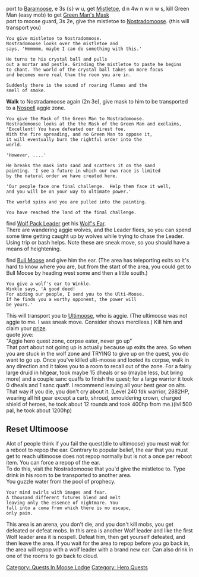 port to [Baramoose](Baramoose "wikilink"), e 3s {s} w u, get
[Mistletoe](Mistletoe "wikilink"), d n 4w n w n w s, kill Green Man
(easy mob) to get [Green Man's Mask](Green_Man's_Mask "wikilink")  
port to moose guard, 3s 2e, give the mistletoe to
[Nostradomoose](Nostradomoose "wikilink"). (this will transport you)  

`You give mistletoe to Nostradomoose.`  
`Nostradomoose looks over the mistletoe and`  
`says, 'Hmmmmm, maybe I can do something with this.'`  
  
`He turns to his crystal ball and pulls`  
`out a mortar and pestle. Grinding the mistletoe to paste he begins`  
`to chant. The world of the crystal ball takes on more focus`  
`and becomes more real than the room you are in.`  
  
`Suddenly there is the sound of roaring flames and the`  
`smell of smoke.`

**Walk** to Nostradamoose again (2n 3e), give mask to him to be
transported to a [Nospell](Anti-Magic_Rooms.md "wikilink") aggie zone.  

`You give the Mask of the Green Man to Nostradomoose.`  
`Nostradomoose looks at the the Mask of the Green Man and exclaims,`  
`'Excellent! You have defeated our direst foe.`  
`With the fire spreading, and no Green Man to oppose it,`  
`it will eventually burn the rightful order into the`  
`world.`  
  
`'However, ....'`  
  
`He breaks the mask into sand and scatters it on the sand`  
`painting. 'I see a future in which our own race is limited`  
`by the natural order we have created here.`  
  
`'Our people face one final challenge.  Help them face it well,`  
`and you will be on your way to ultimate power.'`  
  
`The world spins and you are pulled into the painting.`  
  
`You have reached the land of the final challenge.`

find [Wolf Pack Leader](Wolf_Pack_Leader "wikilink") get his [Wolf's
Ear](Wolf's_Ear "wikilink").  
There are wandering aggie wolves, and the Leader flees, so you can spend
some time getting caught up by wolves while trying to chase the Leader.
Using trip or bash helps. Note these are sneak move, so you should have
a means of heightening.

find [Bull Moose](Bull_Moose "wikilink") and give him the ear. (The area
has teleporting exits so it's hard to know where you are, but from the
start of the area, you could get to Bull Moose by heading west some and
then a little south.)

`You give a wolf's ear to Winkle.`  
`Winkle says, 'A good deed!`  
`For aiding our people, I send you to the Ulti-Moose.`  
`If he finds you a worthy opponent, the power will`  
`be yours.'`

This will transport you to [Ultimoose](Ultimoose "wikilink"), who is
aggie. (The ultimoose was not aggie to me. I was sneak move. Consider
shows merciless.) Kill him and claim your
[prize](Ultimoose_Power.md "wikilink").  
quote jove:  
"Aggie hero quest zone, corpse eater, never go up"  
That part about not going up is actually because up exits the area. So
when you are stuck in the wolf zone and TRYING to give up on the quest,
you do want to go up. Once you've killed ulti-moose and looted its
corpse, walk in any direction and it takes you to a room to recall out
of the zone. For a fairly large druid in hitgear, took maybe 15 dheals
or so (maybe less, but bring more) and a couple sanc quaffs to finish
the quest; for a large warrior it took 0 dheals and 1 sanc quaff. I
recommend leaving all your best gear on alts. That way if you die, you
don't cry about it. (Level 240 fdk warrior, 2882HP, wearing all hit gear
except a carb, shroud, smouldering crown, charged shield of heroes, he
took about 12 rounds and took 400hp from me.)(lvl 500 pal, he took about
1200hp)  

## Reset Ultimoose

Alot of people think if you fail the quest(die to ultimoose) you must
wait for a reboot to repop the ear. Contrary to popular belief, the ear
that you must get to reach ultimoose does not repop normally but is not
a once per reboot item. You can force a repop of the ear.  
To do this, visit the Nostradomoose that you'd give the mistletoe to.
Type drink in his room to be transported to another area.  
You guzzle water from the pool of prophecy.

`Your mind swirls with images and fear.`  
`A thousand different futures blend and melt`  
`leaving only the essence of nightmare. You`  
`fall into a coma from which there is no escape,`  
`only pain.`

This area is an arena, you don't die, and you don't kill mobs, you get
defeated or defeat mobs. In this area is another Wolf leader and like
the first Wolf leader area it is nospell. Defeat him, then get yourself
defeated, and then leave the area. If you wait for the area to repop
before you go back in, the area will repop with a wolf leader with a
brand new ear. Can also drink in one of the rooms to go back to cloud.

[Category: Quests In Moose
Lodge](Category:_Quests_In_Moose_Lodge "wikilink") [Category: Hero
Quests](Category:_Hero_Quests "wikilink")
